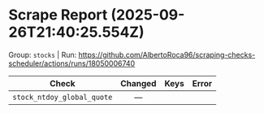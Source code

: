 # Scrape Report (2025-09-26T21:40:25.554Z)

Group: `stocks`  |  Run: https://github.com/AlbertoRoca96/scraping-checks-scheduler/actions/runs/18050006740

| Check | Changed | Keys | Error |
|---|:---:|:--|:--|
| `stock_ntdoy_global_quote` | — |  |  |
